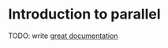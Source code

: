 # Introduction to parallel

TODO: write [great documentation](http://jacobian.org/writing/great-documentation/what-to-write/)
